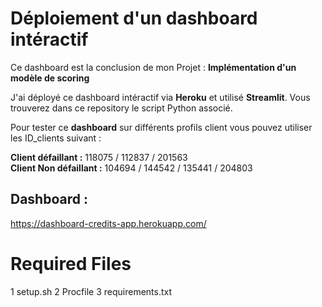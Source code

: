 # Déploiement d'un dashboard intéractif 

Ce dashboard est la conclusion de mon Projet : **Implémentation d'un modèle de scoring**

J'ai déployé ce dashboard intéractif via **Heroku** et utilisé **Streamlit**.
Vous trouverez dans ce repository le script Python associé.


Pour tester ce **dashboard** sur différents profils client vous pouvez utiliser les ID_clients suivant :

**Client défaillant :** 118075 / 112837 / 201563  
**Client Non défaillant :** 104694 / 144542 / 135441 / 204803

 ## Dashboard :
 
 https://dashboard-credits-app.herokuapp.com/

# Required Files
1 setup.sh
2 Procfile
3 requirements.txt
